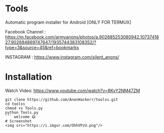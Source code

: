 # Tools

Automatic program installer for Android [ONLY FOR TERMUX]


Facebook Channel : https://m.facebook.com/armyanons/photos/a.902685253080942.1073741827.902684869747647/1935744383108352/?type=3&source=45&ref=bookmarks


INSTAGRAM : https://www.instagram.com/silent_anons/

# Installation
Watch Video: https://www.youtube.com/watch?v=8KvY2NM47ZM
```
git clone https://github.com/AnonHackerr/toolss.git
cd toolss
chmod +x Tools.py
python Tools.py
``` welcome 😄
# Screenshot
<img src="https://i.imgur.com/OhhVPzU.png"/>
